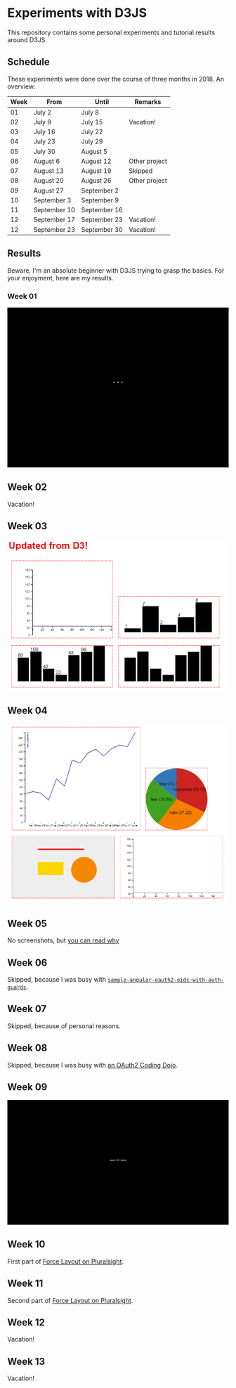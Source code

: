 # Experiments with D3JS

This repository contains some personal experiments and tutorial results around D3JS.

## Schedule

These experiments were done over the course of three months in 2018. An overview:

| Week | From         | Until        | Remarks       |
|------|--------------|--------------|---------------|
| 01   | July 2       | July 8       |               |
| 02   | July 9       | July 15      | Vacation!     |
| 03   | July 16      | July 22      |               |
| 04   | July 23      | July 29      |               |
| 05   | July 30      | August 5     |               |
| 06   | August 6     | August 12    | Other project |
| 07   | August 13    | August 19    | Skipped       |
| 08   | August 20    | August 26    | Other project |
| 09   | August 27    | September 2  |               |
| 10   | September 3  | September 9  |               |
| 11   | September 10 | September 16 |               |
| 12   | September 17 | September 23 | Vacation!     |
| 12   | September 23 | September 30 | Vacation!     |

## Results

Beware, I'm an absolute beginner with D3JS trying to grasp the basics.
For your enjoyment, here are my results.

### Week 01

![week-01/demo-week-01.gif](week-01/demo-week-01.gif)

## Week 02

Vacation!

## Week 03

![week-03/demo-week-03.png](week-03/demo-week-03.png)

## Week 04

![week-04/demo-week-04.png](week-04/demo-week-04.png)

## Week 05

No screenshots, but [you can read why](week-05)

## Week 06

Skipped, because I was busy with [`sample-angular-oauth2-oidc-with-auth-guards`](https://github.com/jeroenheijmans/sample-angular-oauth2-oidc-with-auth-guards).

## Week 07

Skipped, because of personal reasons.

## Week 08

Skipped, because I was busy with [an OAuth2 Coding Dojo](https://github.com/jeroenheijmans/coding-dojo-implicit-flow).

## Week 09

![week-09/demo-week-09.gif](week-09/demo-week-09.gif)

## Week 10

First part of [Force Layout on Pluralsight](https://app.pluralsight.com/library/courses/force-layout-graphs-d3).

## Week 11

Second part of [Force Layout on Pluralsight](https://app.pluralsight.com/library/courses/force-layout-graphs-d3).

## Week 12

Vacation!

## Week 13

Vacation!
